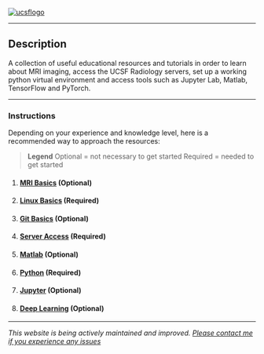 [![ucsflogo]][ucsfrad]

---

## Description

A collection of useful educational resources and tutorials in order to learn about MRI imaging, access the UCSF Radiology servers, set up a working python virtual environment and access tools such as Jupyter Lab, Matlab, TensorFlow and PyTorch.

---

### Instructions

Depending on your experience and knowledge level, here is a recommended way to approach the resources:

> **Legend**
> Optional = not necessary to get started
> Required = needed to get started

1. #### [MRI Basics][mrires] (Optional)

2. #### [Linux Basics][linuxres] (Required)

3. #### [Git Basics][gitres] (Optional)

4. #### [Server Access][serveraccessres] (Required)

5. #### [Matlab][matlabres] (Optional)

6. #### [Python][pythonres] (Required)

7. #### [Jupyter][jupyterres] (Optional)

8. #### [Deep Learning][dlres] (Optional)

---

*This website is being actively maintained and improved. [Please contact me if you experience any issues][mailme]*

[ucsflogo]: /materials/UCSF_sublogo_RadiologyBiomedicalImaging_navy_RGB.png "UCSF logo"
[ucsfrad]: https://radiology.ucsf.edu/
[mrires]: /page/mriresources
[linuxres]: /page/linuxresources
[gitres]: /page/gitresources
[serveraccessres]: /page/serveraccessresources
[matlabres]: /page/matlabresources
[pythonres]: /page/pythonresources
[jupyterres]: /page/jupyterresources
[dlres]: /page/dlresources
[mailme]: mailto:alejandro.moralesmartinez@ucsf.edu
